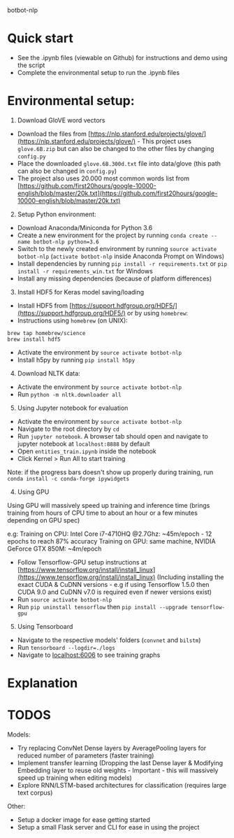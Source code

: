 botbot-nlp

# Quick start
- See the .ipynb files (viewable on Github) for instructions and demo using the script
- Complete the environmental setup to run the .ipynb files

# Environmental setup:

1. Download GloVE word vectors
- Download the files from [https://nlp.stanford.edu/projects/glove/](https://nlp.stanford.edu/projects/glove/) - This project uses `glove.6B.zip` but can also be changed to the other files by changing `config.py`
- Place the downloaded `glove.6B.300d.txt` file into data/glove (this path can also be changed in `config.py`)
- The project also uses 20.000 most common words list from [https://github.com/first20hours/google-10000-english/blob/master/20k.txt](https://github.com/first20hours/google-10000-english/blob/master/20k.txt)

2. Setup Python environment:
- Download Anaconda/Miniconda for Python 3.6
- Create a new environment for the project by running `conda create --name botbot-nlp python=3.6`
- Switch to the newly created environment by running `source activate botbot-nlp` (`activate botbot-nlp` inside Anaconda Prompt on Windows)
- Install dependencies by running `pip install -r requirements.txt` or `pip install -r requirements_win.txt` for Windows
- Install any missing dependencies (because of platform differences)

3. Install HDF5 for Keras model saving/loading
- Install HDF5 from [https://support.hdfgroup.org/HDF5/](https://support.hdfgroup.org/HDF5/) or by using `homebrew`:
- Instructions using `homebrew` (on UNIX):
```
brew tap homebrew/science
brew install hdf5
```

- Activate the environment by `source activate botbot-nlp`
- Install h5py by running `pip install h5py`

4. Download NLTK data:
- Activate the environment by `source activate botbot-nlp`
- Run `python -m nltk.downloader all`

5. Using Jupyter notebook for evaluation
- Activate the environment by `source activate botbot-nlp`
- Navigate to the root directory by `cd`
- Run `jupyter notebook`. A browser tab should open and navigate to jupyter notebook at `localhost:8888` by default
- Open `entities_train.ipynb` inside the notebook
- Click Kernel > Run All to start training

Note: if the progress bars doesn't show up properly during training, run `conda install -c conda-forge ipywidgets`

4. Using GPU

Using GPU will massively speed up training and inference time (brings training from hours of CPU time to about an hour or a few minutes depending on GPU spec)

e.g:
Training on CPU: Intel Core i7-4710HQ @2.7Ghz: ~45m/epoch - 12 epochs to reach 87% accuracy
Training on GPU: same machine, NVIDIA GeForce GTX 850M: ~4m/epoch 

- Follow Tensorflow-GPU setup instructions at [https://www.tensorflow.org/install/install_linux](https://www.tensorflow.org/install/install_linux) (Including installing the exact CUDA & CuDNN versions - e.g if using Tensorflow 1.5.0 then CUDA 9.0 and CuDNN v7.0 is required even if newer versions exist)
- Run `source activate botbot-nlp`
- Run `pip uninstall tensorflow` then `pip install --upgrade tensorflow-gpu`

5. Using Tensorboard
- Navigate to the respective models' folders (`convnet` and `bilstm`)
- Run `tensorboard --logdir=./logs`
- Navigate to [localhost:6006](localhost:6006) to see training graphs

# Explanation

# TODOS

Models:

- Try replacing ConvNet Dense layers by AveragePooling layers for reduced number of parameters (faster training)
- Implement transfer learning (Dropping the last Dense layer & Modifying Embedding layer to reuse old weights - Important - this will massively speed up training when editing models)
- Explore RNN/LSTM-based architectures for classification (requires large text corpus)

Other:

- Setup a docker image for ease getting started
- Setup a small Flask server and CLI for ease in using the project